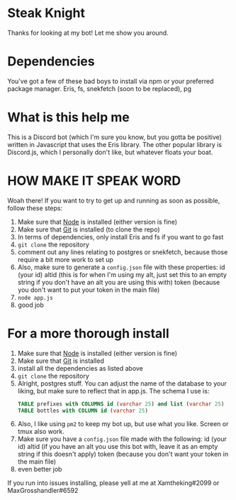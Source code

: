 # Steak Knight

Thanks for looking at my bot!
Let me show you around.

# Dependencies

You've got a few of these bad boys to install via npm or your preferred package manager.
Eris, fs, snekfetch (soon to be replaced), pg

# What is this help me

This is a Discord bot (which I'm sure you know, but you gotta be positive) written in Javascript that uses the Eris library.
The other popular library is Discord.js, which I personally don't like, but whatever floats your boat.

# HOW MAKE IT SPEAK WORD

Woah there! If you want to try to get up and running as soon as possible, follow these steps:

1.  Make sure that [Node](https://nodejs.org/en/) is installed (either version is fine)
2.  Make sure that [Git](https://git-scm.com/book/en/v2/Getting-Started-Installing-Git) is installed (to clone the repo)
3.  In terms of dependencies, only install Eris and fs if you want to go fast
4.  `git clone` the repository
5.  comment out any lines relating to postgres or snekfetch, because those require a bit more work to set up
6.  Also, make sure to generate a `config.json` file with these properties:
    id (your id)
    altid (this is for when I'm using my alt, just set this to an empty string if you don't have an alt you are using this with)
    token (because you don't want to put your token in the main file)
7.  `node app.js`
8.  good job

# For a more thorough install

1.  Make sure that [Node](https://nodejs.org/en/) is installed (either version is fine)
2.  Make sure that [Git](https://git-scm.com/book/en/v2/Getting-Started-Installing-Git) is installed
3.  install all the dependencies as listed above
4.  `git clone` the repository
5.  Alright, postgres stuff. You can adjust the name of the database to your liking, but make sure to reflect that in app.js. The schema I use is:
    ```sql
    TABLE prefixes with COLUMNS id (varchar 25) and list (varchar 25)
    TABLE bottles with COLUMN id (varchar 25)
    ```
6.  Also, I like using `pm2` to keep my bot up, but use what you like. Screen or tmux also work.
7.  Make sure you have a `config.json` file made with the following:
    id (your id)
    altid (if you have an alt you use this bot with, leave it as an empty string if this doesn't apply)
    token (because you don't want your token in the main file)
8.  even better job

If you run into issues installing, please yell at me at Xamtheking#2099 or MaxGrosshandler#6592

